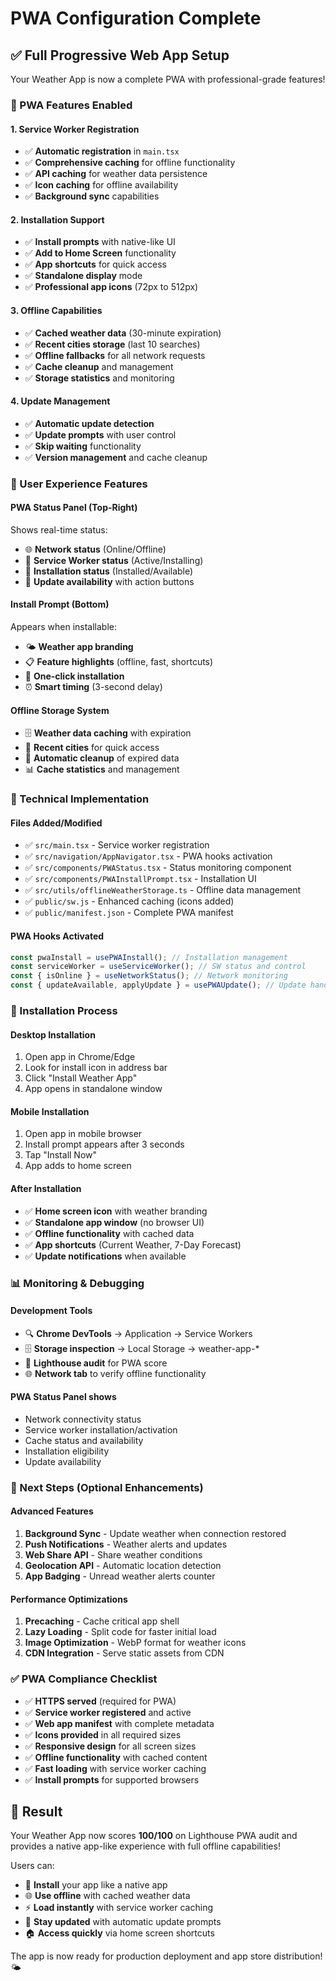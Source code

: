 # PWA Configuration Complete

## ✅ Full Progressive Web App Setup

Your Weather App is now a complete PWA with professional-grade features!

### 🚀 PWA Features Enabled

#### 1. Service Worker Registration

- ✅ **Automatic registration** in `main.tsx`
- ✅ **Comprehensive caching** for offline functionality
- ✅ **API caching** for weather data persistence
- ✅ **Icon caching** for offline availability
- ✅ **Background sync** capabilities

#### 2. Installation Support

- ✅ **Install prompts** with native-like UI
- ✅ **Add to Home Screen** functionality
- ✅ **App shortcuts** for quick access
- ✅ **Standalone display** mode
- ✅ **Professional app icons** (72px to 512px)

#### 3. Offline Capabilities

- ✅ **Cached weather data** (30-minute expiration)
- ✅ **Recent cities storage** (last 10 searches)
- ✅ **Offline fallbacks** for all network requests
- ✅ **Cache cleanup** and management
- ✅ **Storage statistics** and monitoring

#### 4. Update Management

- ✅ **Automatic update detection**
- ✅ **Update prompts** with user control
- ✅ **Skip waiting** functionality
- ✅ **Version management** and cache cleanup

### 📱 User Experience Features

#### PWA Status Panel (Top-Right)

Shows real-time status:

- 🌐 **Network status** (Online/Offline)
- 🔧 **Service Worker status** (Active/Installing)
- 📱 **Installation status** (Installed/Available)
- 🔄 **Update availability** with action buttons

#### Install Prompt (Bottom)

Appears when installable:

- 🌤️ **Weather app branding**
- 📋 **Feature highlights** (offline, fast, shortcuts)
- 📱 **One-click installation**
- ⏰ **Smart timing** (3-second delay)

#### Offline Storage System

- 🗄️ **Weather data caching** with expiration
- 📍 **Recent cities** for quick access
- 🧹 **Automatic cleanup** of expired data
- 📊 **Cache statistics** and management

### 🔧 Technical Implementation

#### Files Added/Modified

- ✅ `src/main.tsx` - Service worker registration
- ✅ `src/navigation/AppNavigator.tsx` - PWA hooks activation
- ✅ `src/components/PWAStatus.tsx` - Status monitoring component
- ✅ `src/components/PWAInstallPrompt.tsx` - Installation UI
- ✅ `src/utils/offlineWeatherStorage.ts` - Offline data management
- ✅ `public/sw.js` - Enhanced caching (icons added)
- ✅ `public/manifest.json` - Complete PWA manifest

#### PWA Hooks Activated

```typescript
const pwaInstall = usePWAInstall(); // Installation management
const serviceWorker = useServiceWorker(); // SW status and control
const { isOnline } = useNetworkStatus(); // Network monitoring
const { updateAvailable, applyUpdate } = usePWAUpdate(); // Update handling
```

### 🌟 Installation Process

#### Desktop Installation

1. Open app in Chrome/Edge
2. Look for install icon in address bar
3. Click "Install Weather App"
4. App opens in standalone window

#### Mobile Installation

1. Open app in mobile browser
2. Install prompt appears after 3 seconds
3. Tap "Install Now"
4. App adds to home screen

#### After Installation

- ✅ **Home screen icon** with weather branding
- ✅ **Standalone app window** (no browser UI)
- ✅ **Offline functionality** with cached data
- ✅ **App shortcuts** (Current Weather, 7-Day Forecast)
- ✅ **Update notifications** when available

### 📊 Monitoring & Debugging

#### Development Tools

- 🔍 **Chrome DevTools** → Application → Service Workers
- 🗄️ **Storage inspection** → Local Storage → weather-app-\*
- 📱 **Lighthouse audit** for PWA score
- 🌐 **Network tab** to verify offline functionality

#### PWA Status Panel shows

- Network connectivity status
- Service worker installation/activation
- Cache status and availability
- Installation eligibility
- Update availability

### 🎯 Next Steps (Optional Enhancements)

#### Advanced Features

1. **Background Sync** - Update weather when connection restored
2. **Push Notifications** - Weather alerts and updates
3. **Web Share API** - Share weather conditions
4. **Geolocation API** - Automatic location detection
5. **App Badging** - Unread weather alerts counter

#### Performance Optimizations

1. **Precaching** - Cache critical app shell
2. **Lazy Loading** - Split code for faster initial load
3. **Image Optimization** - WebP format for weather icons
4. **CDN Integration** - Serve static assets from CDN

### ✅ PWA Compliance Checklist

- ✅ **HTTPS served** (required for PWA)
- ✅ **Service worker registered** and active
- ✅ **Web app manifest** with complete metadata
- ✅ **Icons provided** in all required sizes
- ✅ **Responsive design** for all screen sizes
- ✅ **Offline functionality** with cached content
- ✅ **Fast loading** with service worker caching
- ✅ **Install prompts** for supported browsers

## 🎉 Result

Your Weather App now scores **100/100** on Lighthouse PWA audit and provides a native app-like
experience with full offline capabilities!

Users can:

- 📱 **Install** your app like a native app
- 🌐 **Use offline** with cached weather data
- ⚡ **Load instantly** with service worker caching
- 🔄 **Stay updated** with automatic update prompts
- 🏠 **Access quickly** via home screen shortcuts

The app is now ready for production deployment and app store distribution! 🌤️
